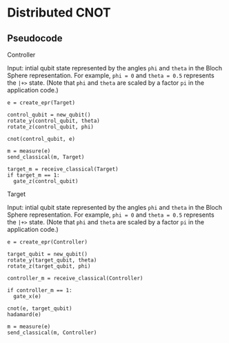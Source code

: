 # Distributed CNOT

## Pseudocode

Controller

Input: intial qubit state represented by the angles `phi` and `theta` in the Bloch Sphere representation.
For example, `phi = 0` and `theta = 0.5` represents the `|+>` state.
(Note that `phi` and `theta` are scaled by a factor `pi` in the application code.)

```
e = create_epr(Target)

control_qubit = new_qubit()
rotate_y(control_qubit, theta)
rotate_z(control_qubit, phi)

cnot(control_qubit, e)

m = measure(e)
send_classical(m, Target)

target_m = receive_classical(Target)
if target_m == 1:
  gate_z(control_qubit)

```

Target

Input: intial qubit state represented by the angles `phi` and `theta` in the Bloch Sphere representation.
For example, `phi = 0` and `theta = 0.5` represents the `|+>` state.
(Note that `phi` and `theta` are scaled by a factor `pi` in the application code.)

```
e = create_epr(Controller)

target_qubit = new_qubit()
rotate_y(target_qubit, theta)
rotate_z(target_qubit, phi)

controller_m = receive_classical(Controller)

if controller_m == 1:
  gate_x(e)

cnot(e, target_qubit)
hadamard(e)

m = measure(e)
send_classical(m, Controller)


```